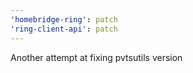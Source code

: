 ```yaml
---
'homebridge-ring': patch
'ring-client-api': patch
---
```


Another attempt at fixing pvtsutils version
